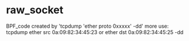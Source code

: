 #   raw_socket
BPF_code created by 'tcpdump 'ether proto 0xxxxx' -dd' 
more use: tcpdump ether src 0a:09:82:34:45:23 or ether dst 0a:09:82:34:45:25 -dd

